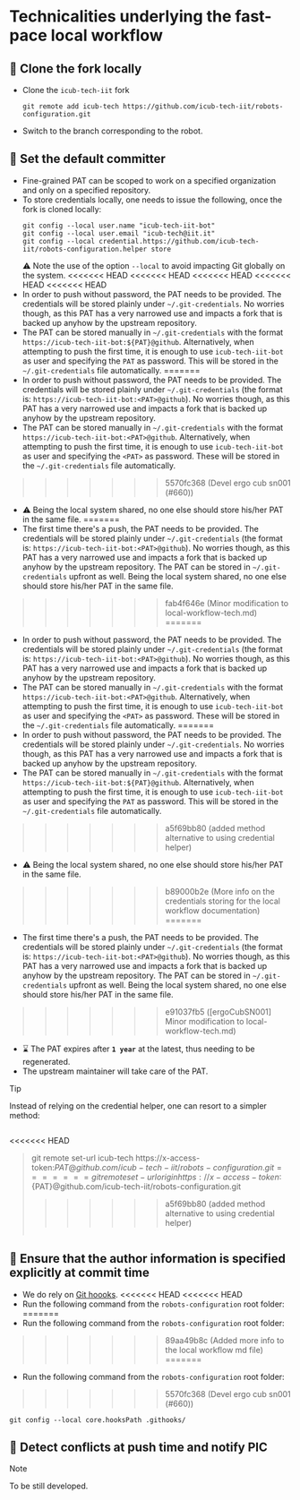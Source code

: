 Technicalities underlying the fast-pace local workflow
======================================================

## 🔲 Clone the fork locally
- Clone the ``icub-tech-iit`` fork
  ```console
  git remote add icub-tech https://github.com/icub-tech-iit/robots-configuration.git
  ```
- Switch to the branch corresponding to the robot.

## 🔲 Set the default committer
- Fine-grained PAT can be scoped to work on a specified organization and only on a specified repository.
- To store credentials locally, one needs to issue the following, once the fork is cloned locally:
  ```console
  git config --local user.name "icub-tech-iit-bot"
  git config --local user.email "icub-tech@iit.it"
  git config --local credential.https://github.com/icub-tech-iit/robots-configuration.helper store
  ```
  ⚠️ Note the use of the option `--local` to avoid impacting Git globally on the system.
<<<<<<< HEAD
<<<<<<< HEAD
<<<<<<< HEAD
<<<<<<< HEAD
<<<<<<< HEAD
- In order to push without password, the PAT needs to be provided. The credentials will be stored plainly under `~/.git-credentials`. No worries though, as this PAT has a very narrowed use and impacts a fork that is backed up anyhow by the upstream repository.
- The PAT can be stored manually in `~/.git-credentials` with the format `https://icub-tech-iit-bot:${PAT}@github`. Alternatively, when attempting to push the first time, it is enough to use `icub-tech-iit-bot` as user and specifying the `PAT` as password. This will be stored in the `~/.git-credentials` file automatically.
=======
- In order to push without password, the PAT needs to be provided. The credentials will be stored plainly under `~/.git-credentials` (the format is: `https://icub-tech-iit-bot:<PAT>@github`). No worries though, as this PAT has a very narrowed use and impacts a fork that is backed up anyhow by the upstream repository.
- The PAT can be stored manually in `~/.git-credentials` with the format `https://icub-tech-iit-bot:<PAT>@github`. Alternatively, when attempting to push the first time, it is enough to use `icub-tech-iit-bot` as user and specifying the `<PAT>` as password. These will be stored in the `~/.git-credentials` file automatically.
>>>>>>> 5570fc368 (Devel ergo cub sn001 (#660))
- ⚠️  Being the local system shared, no one else should store his/her PAT in the same file.
=======
- The first time there's a push, the PAT needs to be provided. The credentials will be stored plainly under `~/.git-credentials` (the format is: `https://icub-tech-iit-bot:<PAT>@github`). No worries though, as this PAT has a very narrowed use and impacts a fork that is backed up anyhow by the upstream repository. The PAT can be stored in `~/.git-credentials` upfront as well. Being the local system shared, no one else should store his/her PAT in the same file.
>>>>>>> fab4f646e (Minor modification to local-workflow-tech.md)
=======
- In order to push without password, the PAT needs to be provided. The credentials will be stored plainly under `~/.git-credentials` (the format is: `https://icub-tech-iit-bot:<PAT>@github`). No worries though, as this PAT has a very narrowed use and impacts a fork that is backed up anyhow by the upstream repository.
- The PAT can be stored manually in `~/.git-credentials` with the format `https://icub-tech-iit-bot:<PAT>@github`. Alternatively, when attempting to push the first time, it is enough to use `icub-tech-iit-bot` as user and specifying the `<PAT>` as password. These will be stored in the `~/.git-credentials` file automatically.
=======
- In order to push without password, the PAT needs to be provided. The credentials will be stored plainly under `~/.git-credentials`. No worries though, as this PAT has a very narrowed use and impacts a fork that is backed up anyhow by the upstream repository.
- The PAT can be stored manually in `~/.git-credentials` with the format `https://icub-tech-iit-bot:${PAT}@github`. Alternatively, when attempting to push the first time, it is enough to use `icub-tech-iit-bot` as user and specifying the `PAT` as password. This will be stored in the `~/.git-credentials` file automatically.
>>>>>>> a5f69bb80 (added method alternative to using credential helper)
- ⚠️  Being the local system shared, no one else should store his/her PAT in the same file.
>>>>>>> b89000b2e (More info on the credentials storing for the local workflow documentation)
=======
- The first time there's a push, the PAT needs to be provided. The credentials will be stored plainly under `~/.git-credentials` (the format is: `https://icub-tech-iit-bot:<PAT>@github`). No worries though, as this PAT has a very narrowed use and impacts a fork that is backed up anyhow by the upstream repository. The PAT can be stored in `~/.git-credentials` upfront as well. Being the local system shared, no one else should store his/her PAT in the same file.
>>>>>>> e91037fb5 ([ergoCubSN001] Minor modification to local-workflow-tech.md)
- ⌛ The PAT expires after **`1 year`** at the latest, thus needing to be regenerated.
- The upstream maintainer will take care of the PAT.

> [!tip]
> Instead of relying on the credential helper, one can resort to a simpler method:
> ```console
<<<<<<< HEAD
> git remote set-url icub-tech https://x-access-token:${PAT}@github.com/icub-tech-iit/robots-configuration.git
=======
> git remote set-url origin https://x-access-token:${PAT}@github.com/icub-tech-iit/robots-configuration.git
>>>>>>> a5f69bb80 (added method alternative to using credential helper)
> ```

## 🔲 Ensure that the author information is specified explicitly at commit time
- We do rely on [Git hoooks](../.githooks).
<<<<<<< HEAD
<<<<<<< HEAD
- Run the following command from the `robots-configuration` root folder:
=======
- Run the following command  from the `robots-configuration` root folder:
>>>>>>> 89aa49b8c (Added more info to the local workflow md file)
=======
- Run the following command  from the `robots-configuration` root folder:
>>>>>>> 5570fc368 (Devel ergo cub sn001 (#660))
  ```console
  git config --local core.hooksPath .githooks/
  ```

## 🔲 Detect conflicts at push time and notify PIC

> [!note]
> To be still developed.

